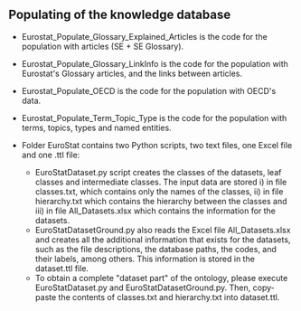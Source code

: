 
## Populating of the knowledge database

-   Eurostat_Populate_Glossary_Explained_Articles is the code for the population with articles (SE + SE Glossary).

-   Eurostat_Populate_Glossary_LinkInfo is the code for the population with Eurostat's Glossary articles, and the links between articles.

-   Eurostat_Populate_OECD is the code for the population with ΟECD's data.

-   Eurostat_Populate_Term_Topic_Type is the code for the population with terms, topics, types and named entities.

-   Folder EuroStat contains two Python scripts, two text files, one Excel file and one .ttl file:
    - EuroStatDataset.py script creates the classes of the datasets, leaf classes and intermediate classes. The input data are stored i) in file classes.txt, which contains only the names of the classes, ii) in file hierarchy.txt which contains the hierarchy between the classes and iii) in file All_Datasets.xlsx which contains the information for the datasets.
    - EuroStatDatasetGround.py also reads the Excel file All_Datasets.xlsx and creates all the additional information that exists for the datasets, such as the file descriptions, the database paths, the codes, and their labels, among others. This information is stored in the dataset.ttl file.
    - To obtain a complete "dataset part" of the ontology, please execute EuroStatDataset.py and EuroStatDatasetGround.py. Then, copy-paste the contents of classes.txt and hierarchy.txt into dataset.ttl. 

